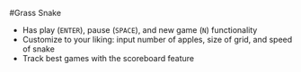 #Grass Snake

- Has play (`ENTER`), pause (`SPACE`), and new game (`N`) functionality
- Customize to your liking: input number of apples, size of grid, and speed of snake
- Track best games with the scoreboard feature